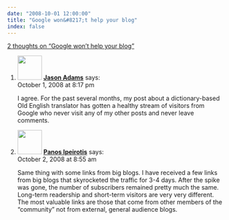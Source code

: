```yaml
---
date: "2008-10-01 12:00:00"
title: "Google won&#8217;t help your blog"
index: false
---
```


[2 thoughts on &ldquo;Google won&#8217;t help your blog&rdquo;](/lemire/blog/2008/10-01-google-wont-help-your-blog)

<ol class="comment-list">
<li id="comment-50180" class="comment even thread-even depth-1">
<div class="comment-author vcard">
<img alt src="https://secure.gravatar.com/avatar/ebec6abd2b9f1eb4de865aed01242171?s=56&#038;d=mm&#038;r=g" srcset="https://secure.gravatar.com/avatar/ebec6abd2b9f1eb4de865aed01242171?s=112&#038;d=mm&#038;r=g 2x" class="avatar avatar-56 photo" height="56" width="56" decoding="async" /> <b class="fn"><a href="http://mendicantbug.com" class="url" rel="ugc external nofollow">Jason Adams</a></b> <span class="says">says:</span> </div>
<div class="comment-metadata"><time datetime="2008-10-01T20:17:13+00:00">October 1, 2008 at 8:17 pm</time></a> </div>
<div class="comment-content">
<p>I agree. For the past several months, my post about a dictionary-based Old English translator has gotten a healthy stream of visitors from Google who never visit any of my other posts and never leave comments.</p>
</div>
</li>
<li id="comment-50182" class="comment odd alt thread-odd thread-alt depth-1">
<div class="comment-author vcard">
<img alt src="https://secure.gravatar.com/avatar/2d512677f7d4b4f03dc7f5b28ee48cd6?s=56&#038;d=mm&#038;r=g" srcset="https://secure.gravatar.com/avatar/2d512677f7d4b4f03dc7f5b28ee48cd6?s=112&#038;d=mm&#038;r=g 2x" class="avatar avatar-56 photo" height="56" width="56" decoding="async" /> <b class="fn"><a href="http://www.behind-the-enemy-lines.com/" class="url" rel="ugc external nofollow">Panos Ipeirotis</a></b> <span class="says">says:</span> </div>
<div class="comment-metadata"><time datetime="2008-10-02T08:55:08+00:00">October 2, 2008 at 8:55 am</time></a> </div>
<div class="comment-content">
<p>Same thing with some links from big blogs. I have received a few links from big blogs that skyrocketed the traffic for 3-4 days. After the spike was gone, the number of subscribers remained pretty much the same. Long-term readership and short-term visitors are very very different. The most valuable links are those that come from other members of the &ldquo;community&rdquo; not from external, general audience blogs.</p>
</div>
</li>
</ol>
